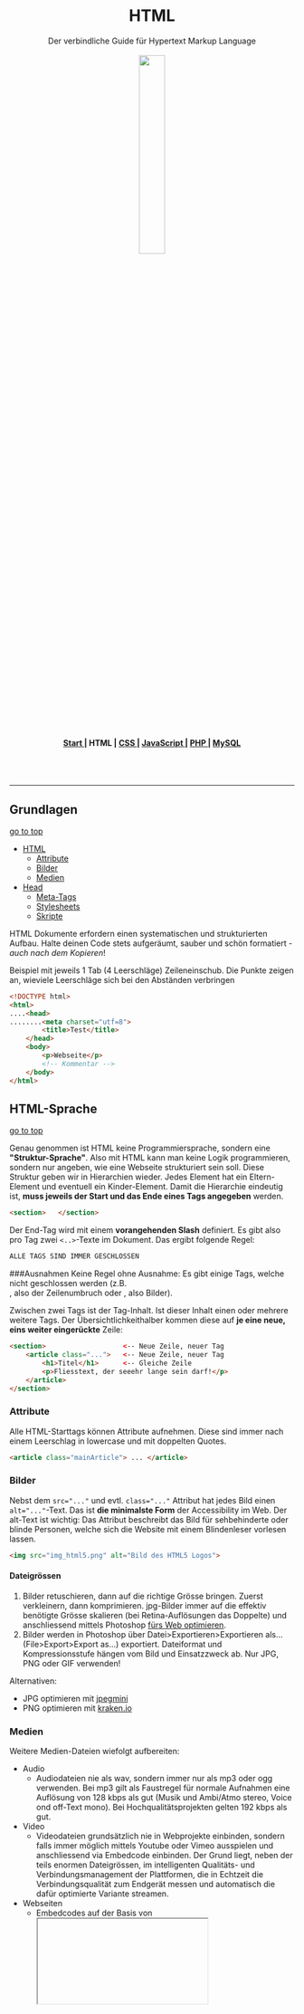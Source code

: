 <h1 align="center">HTML</h1>

<div align="center">Der verbindliche Guide für Hypertext Markup Language</div>

<br>
<div align="center">
<img src="https://www.fhgr.ch/typo3conf/ext/sfptemplate/RootPage/Default/Resources/Public/Partials/Logo/Images/Logo.svg" width="30%">
</div>
<br>
<div align="center">
  <h4>
    <a href="../README.md">
      Start
    </a>
    <span> | </span>
    <span>
      HTML
    </span>
    <span> | </span>
    <a href="../css/CSS.md">
      CSS
    </a>
    <span> | </span>
    <a href="../js/JAVASCRIPT.md">
      JavaScript
    </a>
    <span> | </span>
    <a href="../php/PHP.md">
      PHP
    </a>
    <span> | </span>
    <a href="../mysql/MYSQL.md">
      MySQL
    </a>
  </h4>
</div>

<br><br>

-----

## Grundlagen

[go to top](#HTML)

- [HTML](#HTML-sprache)
  - [Attribute](#attribute)
  - [Bilder](#Bilder)
  - [Medien](#Medien)
- [Head](#head)
  - [Meta-Tags](#meta-tags)
  - [Stylesheets](#stylesheets)
  - [Skripte](#skripte)


HTML Dokumente erfordern einen systematischen und strukturierten Aufbau. Halte deinen Code stets aufgeräumt, sauber und schön formatiert - _auch nach dem Kopieren_!

Beispiel mit jeweils 1 Tab (4 Leerschläge) Zeileneinschub. Die Punkte zeigen an, wieviele Leerschläge sich bei den Abständen verbringen

```html
<!DOCTYPE html>
<html>
....<head>
........<meta charset="utf=8">
        <title>Test</title>
    </head>
    <body>
        <p>Webseite</p>
        <!-- Kommentar -->
    </body>
</html>
```

## HTML-Sprache

[go to top](#HTML)

Genau genommen ist HTML keine Programmiersprache, sondern eine **"Struktur-Sprache"**. Also mit HTML kann man keine Logik programmieren, sondern nur angeben, wie eine Webseite strukturiert sein soll. Diese Struktur geben wir in Hierarchien wieder. Jedes Element hat ein Eltern-Element und eventuell ein Kinder-Element. Damit die Hierarchie eindeutig ist, **muss jeweils der Start und das Ende eines Tags angegeben** werden.

```html
<section>   </section>
```

Der End-Tag wird mit einem **vorangehenden Slash** definiert. Es gibt also pro Tag zwei ``<..>``-Texte im Dokument. Das ergibt folgende Regel:

```html
ALLE TAGS SIND IMMER GESCHLOSSEN
```
###Ausnahmen
Keine Regel ohne Ausnahme: Es gibt einige Tags, welche nicht geschlossen werden (z.B. <br>, also der Zeilenumbruch oder <img>, also Bilder).

Zwischen zwei Tags ist der Tag-Inhalt. Ist dieser Inhalt einen oder mehrere weitere Tags. Der Übersichtlichkeithalber kommen diese auf **je eine neue, eins weiter eingerückte** Zeile:

```html
<section>                   <-- Neue Zeile, neuer Tag
    <article class="...">   <-- Neue Zeile, neuer Tag
        <h1>Titel</h1>      <-- Gleiche Zeile
        <p>Fliesstext, der seeehr lange sein darf!</p>
    </article>
</section>
```

### Attribute

Alle HTML-Starttags können Attribute aufnehmen. Diese sind immer nach einem Leerschlag in lowercase und mit doppelten Quotes.

```html
<article class="mainArticle"> ... </article>
```

### Bilder

Nebst dem ``src="..."`` und evtl. ``class="..."`` Attribut hat jedes Bild einen ``alt="..."``-Text. Das ist **die minimalste Form** der Accessibility im Web. Der alt-Text ist wichtig: Das Attribut beschreibt das Bild für sehbehinderte oder blinde Personen, welche sich die Website mit einem Blindenleser vorlesen lassen.

```html
<img src="img_html5.png" alt="Bild des HTML5 Logos">
```

#### Dateigrössen
1. Bilder retuschieren, dann auf die richtige Grösse bringen. Zuerst verkleinern, dann komprimieren. jpg-Bilder immer auf die effektiv benötigte Grösse skalieren (bei Retina-Auflösungen das Doppelte) und anschliessend mittels Photoshop [fürs Web optimieren](https://helpx.adobe.com/ch_de/photoshop-elements/using/optimizing-images.html).
2. Bilder werden in Photoshop über Datei>Exportieren>Exportieren als… (File>Export>Export as…) exportiert. Dateiformat und Kompressionsstufe hängen vom Bild und Einsatzzweck ab. Nur JPG, PNG oder GIF verwenden!

Alternativen:
- JPG optimieren mit [jpegmini](https://www.jpegmini.com/)
- PNG optimieren mit [kraken.io](https://kraken.io/)

### Medien

Weitere Medien-Dateien wiefolgt aufbereiten:
- Audio
  - Audiodateien nie als wav, sondern immer nur als mp3 oder ogg verwenden. Bei mp3 gilt als Faustregel für normale Aufnahmen eine Auflösung von 128 kbps als gut (Musik und Ambi/Atmo stereo, Voice ond off-Text mono). Bei Hochqualitätsprojekten gelten 192 kbps als gut.
- Video
  - Videodateien grundsätzlich nie in Webprojekte einbinden, sondern falls immer möglich mittels Youtube oder Vimeo ausspielen und anschliessend via Embedcode einbinden. Der Grund liegt, neben der teils enormen Dateigrössen, im intelligenten Qualitäts- und Verbindungsmanagement der Plattformen, die in Echtzeit die Verbindungsqualität zum Endgerät messen und automatisch die dafür optimierte Variante streamen.
- Webseiten
  - Embedcodes auf der Basis von <iframe> sind per se nicht responsiv. Mit dem nachstehenden CSS-Hack aber (zusätzliches Elternelement <div> der Klasse "videocontainer") kann jeder iFrame ohne weiteres responsiv gemacht werden.

```css
/* Responsive Video */ 
.videocontainer { 
  position: relative; 
  padding-bottom: 56.25%; /* ratio 16x9 */ 
  height: 0; 
  overflow: hidden; 
  width: 100%; 
  height: auto; 
}

.videocontainer iframe { 
  position: absolute; 
  top: 0; 
  left: 0; 
  width: 100%; 
  height: 100%; 
  border: 0; 
}
```


## Head

[go to top](#HTML)

Im Head werden Seiteneigenschaften und weitere Dateien eingebunden.

### Meta-Tags

[Meta tags - w3schools](https://www.w3schools.com/html/html_head.asp)

Die Metadaten werden genutzt, das HTML-File besser zu spezifizieren (Stichwort: SEO). Zwei wichtige - und in jedem Dokument vorhandene - Metatags sind:

```html
<meta charset="UTF-8">
<meta name="viewport" content="width=device-width, initial-scale=1.0">
```

### Stylesheets

[Stylesheets - w3schools](https://www.w3schools.com/tags/att_link_rel.asp)

Eine wichtige Funktion des HTML-Heads ist das Einbinden der Stylesheets. Jeder Link-Tag hat ein rel=".. ." das die Beziehung (relationship) zwischen den Dokumenten beschreibt.

```html
<link rel="stylesheet" type="text/css" href="theme.css">
```

In grösseren Projekten gibt es viele Stylesheets. Da empfiehlt sich folgende Reihenfolge in einem externen File (siehe Kapitel CSS - FIles einbinden):
1. Bootstrap
2. Frameworks (CDN)
3. Schriften
4. Eigene Stylesheets

### Skripte

[Skripte - w3schools](https://www.w3schools.com/tags/tag_script.asp)

Um einer Webseite Interaktivität zu verleihen, werden Skripte eingebunden. Diese werden als letzte Elemente vor dem schliesenden body Tag eingebunden, da zu diesem Zeitpunkt die ganze Webseite schon steht, resp. geladen ist (DOM ist vollständig).

```html
<body>
    <!-- Viel HTML-Code -->
    <script src="bootstrap.min.js"></script>
    <script src="..."></script>
</body>
```

Auch bei den Skripten spielt die Reihenfolge eine Rolle. Empfehlenswert ist folgende:
1. Bootstrap
2. Frameworks
3. Eigene Skripte


----

<div align="center">
  <h4>Besten Dank für deine Aufmerksamkeit!</h4>
  
  Wenn du Anmerkungen zu den obigen Coding-Conentions hast, so schreibe eine [Mail](mailto:samuel.rhyner@fhgr.ch).
</div>
